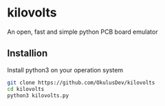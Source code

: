 # kilovolts
An open, fast and simple python PCB board emulator

## Installion
Install python3 on your operation system

```bash
git clone https://github.com/OkulusDev/kilovolts
cd kilovolts
python3 kilovolts.py
```
